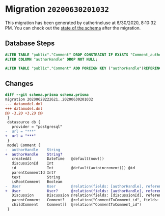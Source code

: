 # Migration `20200630201032`

This migration has been generated by catherineluse at 6/30/2020, 8:10:32 PM.
You can check out the [state of the schema](./schema.prisma) after the migration.

## Database Steps

```sql
ALTER TABLE "public"."Comment" DROP CONSTRAINT IF EXiSTS "Comment_authorHandle_fkey",
ALTER COLUMN "authorHandle" DROP NOT NULL;

ALTER TABLE "public"."Comment" ADD FOREIGN KEY ("authorHandle")REFERENCES "public"."User"("handle") ON DELETE SET NULL  ON UPDATE CASCADE
```

## Changes

```diff
diff --git schema.prisma schema.prisma
migration 20200628222621..20200630201032
--- datamodel.dml
+++ datamodel.dml
@@ -3,20 +3,20 @@
 }
 datasource db {
   provider = "postgresql"
-  url = "***"
+  url = "***"
 }
 model Comment {
-  authorHandle    String
+  authorHandle    String?
   createdAt       DateTime   @default(now())
   discussionId    Int
   id              Int        @default(autoincrement()) @id
   parentCommentId Int?
   text            String
   isRootComment   Boolean
-  User            User       @relation(fields: [authorHandle], references: [handle])
+  User            User?      @relation(fields: [authorHandle], references: [handle])
   Discussion      Discussion @relation(fields: [discussionId], references: [id])
   parentComment   Comment?   @relation("CommentToComment_id", fields: [parentCommentId], references: [id])
   childComment    Comment[]  @relation("CommentToComment_id")
 }
```



